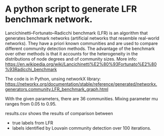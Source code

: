 # A python script to generate LFR benchmark network.

Lancichinetti–Fortunato–Radicchi benchmark (LFR) is an algorithm that generates benchmark networks (artificial networks that resemble real-world networks). They have a priori known communities and are used to compare different community detection methods. The advantage of the benchmark over other methods is that it accounts for the heterogeneity in the distributions of node degrees and of community sizes. More info: https://en.wikipedia.org/wiki/Lancichinetti%E2%80%93Fortunato%E2%80%93Radicchi_benchmark

The code is in Python, unsing networkX library:
https://networkx.org/documentation/stable/reference/generated/networkx.generators.community.LFR_benchmark_graph.html

With the given parameters, there are 36 communities.
Mixing parameter mu ranges from 0.05 to 0.95.

results.csv shows the results of comparison between
- true labels from LFR
- labels identified by Louvain community detection
over 100 iterations.



